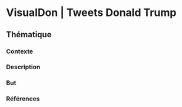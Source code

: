 # VisualDon | Tweets Donald Trump

## Thématique
### Contexte


### Description
### But
### Références
